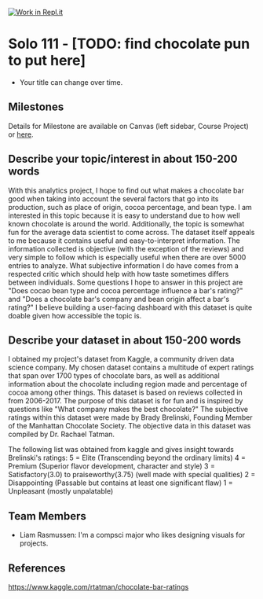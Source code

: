 [![Work in Repl.it](https://classroom.github.com/assets/work-in-replit-14baed9a392b3a25080506f3b7b6d57f295ec2978f6f33ec97e36a161684cbe9.svg)](https://classroom.github.com/online_ide?assignment_repo_id=365667&assignment_repo_type=GroupAssignmentRepo)
# Solo 111 - [TODO: find chocolate pun to put here]

- Your title can change over time.

## Milestones

Details for Milestone are available on Canvas (left sidebar, Course Project) or [here](https://firas.moosvi.com/courses/data301/project/milestone01.html).

## Describe your topic/interest in about 150-200 words

With this analytics project, I hope to find out what makes a chocolate bar good when taking into account the several factors that go into its production, such as place of origin, cocoa percentage, and bean type. I am interested in this topic because it is easy to understand due to how well known chocolate is around the world. Additionally, the topic is somewhat fun for the average data scientist to come across. The dataset itself appeals to me because it contains useful and easy-to-interpret information. The information collected is objective (with the exception of the reviews) and very simple to follow which is especially useful when there are over 5000 entries to analyze. What subjective information I do have comes from a respected critic which should help with how taste sometimes differs between individuals. Some questions I hope to answer in this project are "Does cocao bean type and cocoa percentage influence a bar's rating?" and "Does a chocolate bar's company and bean origin affect a bar's rating?" I believe building a user-facing dashboard with this dataset is quite doable given how accessible the topic is.

## Describe your dataset in about 150-200 words

I obtained my project's dataset from Kaggle, a community driven data science company. My chosen dataset contains a multitude of expert ratings that span over 1700 types of chocolate bars, as well as additional information about the chocolate including region made and percentage of cocoa among other things. This dataset is based on reviews collected in from 2006-2017. The purpose of this dataset is for fun and is inspired by questions like "What company makes the best chocolate?" The subjective ratings within this dataset were made by Brady Brelinski, Founding Member of the Manhattan Chocolate Society. The objective data in this dataset was compiled by Dr. Rachael Tatman.

The following list was obtained from kaggle and gives insight towards Brelinski's ratings:
5 = Elite (Transcending beyond the ordinary limits)
4 = Premium (Superior flavor development, character and style)
3 = Satisfactory(3.0) to praiseworthy(3.75) (well made with special qualities)
2 = Disappointing (Passable but contains at least one significant flaw)
1 = Unpleasant (mostly unpalatable)

## Team Members

- Liam Rasmussen: I'm a compsci major who likes designing visuals for projects.

## References

https://www.kaggle.com/rtatman/chocolate-bar-ratings

